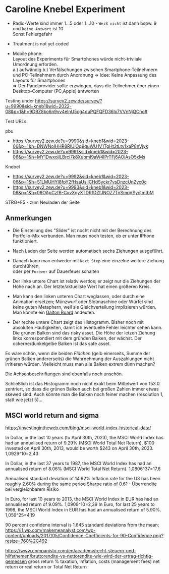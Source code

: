 # Caroline Knebel Experiment

* Radio-Werte sind immer 1...5 oder 1...10 - `Weiß nicht` ist dann bspw. 9 und `keine Antwort` ist 10  
  Sonst Fehlergefahr

* Treatment is not yet coded

* Mobile phone:  
	Layout des Experiments für Smartphones würde nicht-triviiale Umordnung erforden.  
	a.) aufwändig
	b.) Verfälschungen zwischen Smartphone-Teilnehmern und PC-Teilnehmern durch Anordnung
	=> Idee: Keine Anpassung des Layouts für Smartphones  
	=> Der Panelprovider sollte erzwingen, dass die Teilnehmer über einen Desktop-Computer (PC,Apple) antworten  

Testing under <https://survey2.zew.de/survey/?u=9990&sid=kneb1&wid=2022-08&p=1&h=9DBZ8ko6n9vv4elnU5cg4duPQFQFD36lx7VVnNjQCno#>

Test URLs

pbu
* <https://survey2.zew.de?u=9990&sid=kneb1&wid=2023-06&p=1&h=DNWNoIHHR8RIUiOq9quWU1V1TgHt2tLtv1xaP8nVjyk>
* <https://survey2.zew.de?u=9991&sid=kneb1&wid=2023-06&p=1&h=MY1DwxojlLBrci7k8XubmI9aW4IPrTFj6AOiAsO5xMs>

Knebel
* <https://survey2.zew.de?u=9992&sid=kneb1&wid=2023-06&p=1&h=S1LMUHYI8fpY2fHsaUsjiCHdSyckr7vsDnzcUnZyc0c>
* <https://survey2.zew.de?u=9993&sid=kneb1&wid=2023-06&p=1&h=06OApCzf6-CuvXgyXTDRfDZfJNOZ7TnSmpVSyctmtbM>

STRG+F5 - zum Neuladen der Seite

## Anmerkungen

* Die Einstellung des "Slider" ist nocht nicht mit der Berechnung des Portfolio-Mix verbunden. Man muss noch testen, ob er unter IPhone funktioniert.

* Nach Laden der Seite werden automatisch sechs Ziehungen ausgeführt.

* Danach kann man entweder mit `Next Step` eine einzelne weitere Ziehung durchführen,  
  oder per `Forever` auf Dauerfeuer schalten

* Der linke untere Chart ist relativ wertlos; er zeigt nur die Ziehungen der Höhe nach an. Der letzte/aktuellste Wert hat einen größeren Kreis.

* Man kann den linken unteren Chart weglassen, oder durch eine Animation ersetzen; Münzwurf oder Slotmaschine oder Würfel sind keine guten Metaphern, weil sie Gleichverteilung implizieren würden.  
Man könnte ein [Galton Board](https://www.youtube.com/watch?v=3m4bxse2JEQ) andeuten.

* Der rechte untere Chart zeigt das Histogramm. Bisher noch mit absoluten Häufigkeiten, damit ich eventuelle Fehler leichter sehen kann. Die grünen Balken sind das risky asset. Die Höhe der letzen Ziehung links korrespondiert mit dem gründen Balken, der wächst. Der ockerne/dunkelgelbe Balken ist das safe asset.

Es wäre schön, wenn die beiden _Flächen_ (gelb einerseits, Summe der grünen Balken andererseits) die Wahrnehmung der Auszahlungen nicht irritieren würden. Vielleicht muss man alle Balken extrem dünn machen?

Die Achsenbeschriftungen sind ebenfalls noch unschön.

Schließlich ist das Histogramm noch nicht exakt beim Mittelwert von 153.0 zentriert, so dass die grünen Balken auch bei großen Zahlen immer etwas skewed sind. Auch könnte man die Balken noch feiner machen (resolution 1, statt wie jetzt 5)...


## MSCI world return and sigma

<https://investingintheweb.com/blog/msci-world-index-historical-data/>

In Dollar, in the last 10 years (to April 30th, 2023), the MSCI World Index has had an annualised return of 9.29% 
  (MSCI World Total Net Return).
	$100 invested on April 30th, 2013, would be worth $243 on April 30th, 2023.
	1,0929^10=2,43

In Dollar, in the last 37 years to 1987, the MSCI World Index has had an annualised return of 8.06% 
  (MSCI World Total Net Return). 
	1,0806^37=17,6

Annualised standard deviation of 14.62%
Inflation rate for the US has been roughly 2.60% during the same period
Sharpe ratio of 0.61 - Überrendite bei vergleichbarem Risiko

In Euro, for last 10 years to 2013, the MSCI World Index in EUR has had an annualised return of 9.09%.
	1,0909^10=2,39
In Euro, for last 25 years to 1998, the MSCI World Index in EUR has had an annualised return of 5.90%.
	1,059^25=4,19

90 percent confidene interval is 1.645 standard deviations from the mean; 
<https://i1.wp.com/makemeanalyst.com/wp-content/uploads/2017/05/Confidence-Coefficients-for-90-Confidence.png?resize=760%2C492>



<https://www.companisto.com/en/academy/recht-steuern-und-hilfsthemen/bruttorendite-vs-nettorendite-wie-wird-der-ertrag-richtig-gemessen>
gross return
 % taxation, inflation, costs (management fees)
net return or real return or Total Net Return 

